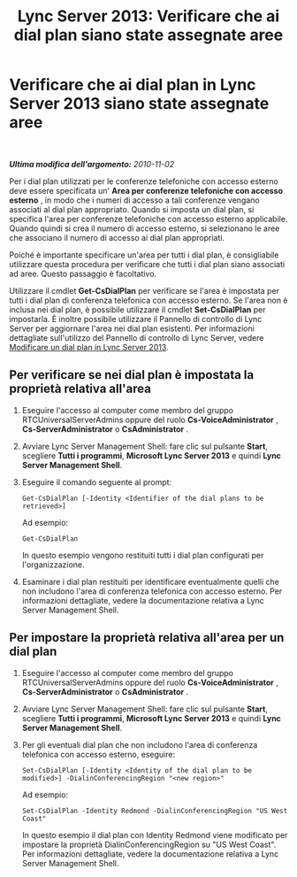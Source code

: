 ﻿---
title: 'Lync Server 2013: Verificare che ai dial plan siano state assegnate aree'
TOCTitle: 'Verificare che ai dial plan siano state assegnate aree '
ms:assetid: 3da3a907-0dbf-4440-b12f-370f94dd4c17
ms:mtpsurl: https://technet.microsoft.com/it-it/library/Gg425903(v=OCS.15)
ms:contentKeyID: 49300292
ms.date: 08/24/2015
mtps_version: v=OCS.15
ms.translationtype: HT
---

# Verificare che ai dial plan in Lync Server 2013 siano state assegnate aree

 

_**Ultima modifica dell'argomento:** 2010-11-02_

Per i dial plan utilizzati per le conferenze telefoniche con accesso esterno deve essere specificata un' **Area per conferenze telefoniche con accesso esterno** , in modo che i numeri di accesso a tali conferenze vengano associati al dial plan appropriato. Quando si imposta un dial plan, si specifica l'area per conferenze telefoniche con accesso esterno applicabile. Quando quindi si crea il numero di accesso esterno, si selezionano le aree che associano il numero di accesso ai dial plan appropriati.

Poiché è importante specificare un'area per tutti i dial plan, è consigliabile utilizzare questa procedura per verificare che tutti i dial plan siano associati ad aree. Questo passaggio è facoltativo.

Utilizzare il cmdlet **Get-CsDialPlan** per verificare se l'area è impostata per tutti i dial plan di conferenza telefonica con accesso esterno. Se l'area non è inclusa nei dial plan, è possibile utilizzare il cmdlet **Set-CsDialPlan** per impostarla. È inoltre possibile utilizzare il Pannello di controllo di Lync Server per aggiornare l'area nei dial plan esistenti. Per informazioni dettagliate sull'utilizzo del Pannello di controllo di Lync Server, vedere [Modificare un dial plan in Lync Server 2013](lync-server-2013-modify-a-dial-plan.md).

## Per verificare se nei dial plan è impostata la proprietà relativa all'area

1.  Eseguire l'accesso al computer come membro del gruppo RTCUniversalServerAdmins oppure del ruolo **Cs-VoiceAdministrator** , **Cs-ServerAdministrator** o **CsAdministrator** .

2.  Avviare Lync Server Management Shell: fare clic sul pulsante **Start**, scegliere **Tutti i programmi**, **Microsoft Lync Server 2013** e quindi **Lync Server Management Shell**.

3.  Eseguire il comando seguente al prompt:
    
        Get-CsDialPlan [-Identity <Identifier of the dial plans to be retrieved>]
    
    Ad esempio:
    
        Get-CsDialPlan
    
    In questo esempio vengono restituiti tutti i dial plan configurati per l'organizzazione.

4.  Esaminare i dial plan restituiti per identificare eventualmente quelli che non includono l'area di conferenza telefonica con accesso esterno. Per informazioni dettagliate, vedere la documentazione relativa a Lync Server Management Shell.

## Per impostare la proprietà relativa all'area per un dial plan

1.  Eseguire l'accesso al computer come membro del gruppo RTCUniversalServerAdmins oppure del ruolo **Cs-VoiceAdministrator** , **Cs-ServerAdministrator** o **CsAdministrator** .

2.  Avviare Lync Server Management Shell: fare clic sul pulsante **Start**, scegliere **Tutti i programmi**, **Microsoft Lync Server 2013** e quindi **Lync Server Management Shell**.

3.  Per gli eventuali dial plan che non includono l'area di conferenza telefonica con accesso esterno, eseguire:
    
        Set-CsDialPlan [-Identity <Identity of the dial plan to be modified>] -DialinConferencingRegion "<new region>"
    
    Ad esempio:
    
        Set-CsDialPlan -Identity Redmond -DialinConferencingRegion "US West Coast"
    
    In questo esempio il dial plan con Identity Redmond viene modificato per impostare la proprietà DialinConferencingRegion su "US West Coast". Per informazioni dettagliate, vedere la documentazione relativa a Lync Server Management Shell.

